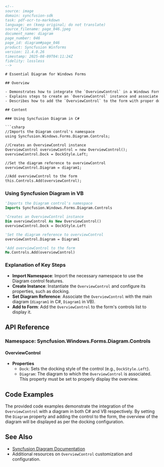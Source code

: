 ```html
<!-- 
source: image
domain: syncfusion-sdk
task: pdf-ocr-to-markdown
language: en (keep original; do not translate)
source_filename: page_046.jpeg
document_name: diagram
page_number: 046
page_id: diagram#page_046
product: Syncfusion Winforms
version: 11.4.0.26
timestamp: 2025-08-09T04:11:24Z
fidelity: lossless
-->

# Essential Diagram for Windows Forms

## Overview

- Demonstrates how to integrate the `OverviewControl` in a Windows Forms application using the Syncfusion Diagram control.
- Explains steps to create an `OverviewControl` instance and associate it with a diagram.
- Describes how to add the `OverviewControl` to the form with proper docking settings.

## Content

### Using Syncfusion Diagram in C#

```csharp
//Imports the Diagram control's namespace
using Syncfusion.Windows.Forms.Diagram.Controls;

//Creates an OverviewControl instance
OverviewControl overviewControl = new OverviewControl();
overviewControl.Dock = DockStyle.Left;

//Set the diagram reference to overviewControl
overviewControl.Diagram = diagram1;

//Add overviewControl to the form
this.Controls.Add(overviewControl);
```

### Using Syncfusion Diagram in VB

```vb
'Imports the Diagram control's namespace
Imports Syncfusion.Windows.Forms.Diagram.Controls

'Creates an OverviewControl instance
Dim overviewControl As New OverviewControl()
overviewControl.Dock = DockStyle.Left

'Set the diagram reference to overviewControl
overviewControl.Diagram = Diagram1

'Add overviewControl to the form
Me.Controls.Add(overviewControl)
```

### Explanation of Key Steps

- **Import Namespace**: Import the necessary namespace to use the Diagram control features.
- **Create Instance**: Instantiate the `OverviewControl` and configure its properties, such as docking.
- **Set Diagram Reference**: Associate the `OverviewControl` with the main diagram (`diagram1` in C#, `Diagram1` in VB).
- **Add to Form**: Add the `OverviewControl` to the form's controls list to display it.

## API Reference

### Namespace: Syncfusion.Windows.Forms.Diagram.Controls

#### OverviewControl
- **Properties**
  - `Dock`: Sets the docking style of the control (e.g., `DockStyle.Left`).
  - `Diagram`: The diagram to which the `OverviewControl` is associated. This property must be set to properly display the overview.

## Code Examples

The provided code examples demonstrate the integration of the `OverviewControl` with a diagram in both C# and VB respectively. By setting the `Diagram` property and adding the control to the form, the overview of the diagram will be displayed as per the docking configuration.

## See Also

- [Syncfusion Diagram Documentation](https://www.syncfusion.com/documentation/windowsforms/diagram)
- Additional resources on `OverviewControl` customization and configuration.

<!-- tags: [Syncfusion, WindowsForms, Diagram, OverviewControl, integrate, namespace, instance, diagram, add, form] keywords: [OverviewControl, Diagram, Windows Forms, docking, Syncfusion, diagram1, Diagram1] -->
```
